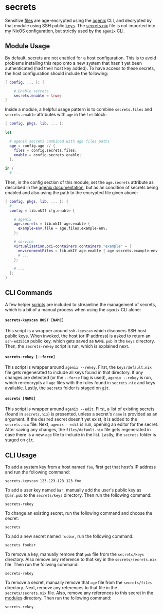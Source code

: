 # secrets

Sensitive [files](https://github.com/suderman/nixos/tree/main/secrets/files)
are age-encrypted using the [agenix](https://github.com/ryantm/agenix) CLI,
and decrypted by that module using SSH public
[keys](https://github.com/suderman/nixos/tree/main/secrets/keys). The
[secrets.nix](https://github.com/suderman/nixos/blob/main/secrets/secrets.nix)
file is not imported into my NixOS configuration, but strictly used by the `agenix` CLI.

## Module Usage

By default, secrets are not enabled for a host configuration. This is to avoid 
problems installing this repo onto a new system that hasn't yet been authenticated 
(had their host key added). To have access to these secrets, the host configuration 
should include the following:

```nix
{ config, ... }: {

    # Enable secrets
    secrets.enable = true;
}
```

Inside a module, a helpful usage pattern is to combine `secrets.files` and 
`secrets.enable` attributes with `age` in the `let` block:

```nix
{ config, pkgs, lib, ... }:
  
let 

  # agenix secrets combined with age files paths
  age = config.age // { 
    files = config.secrets.files; 
    enable = config.secrets.enable; 
  };
  
in {
  # ...
```

Then, in the config section of this module, set the `age.secrets` attribute as
described in the [agenix
documentation](https://github.com/ryantm/agenix#reference), but as an
condition of secrets being enabled and also using the path to the encrypted file
given above:

```nix
{ config, pkgs, lib, ... }: {
  # ...
  config = lib.mkIf cfg.enable {

    # agenix
    age.secrets = lib.mkIf age.enable {
      example-env.file = age.files.example-env;
    };

    # service
    virtualisation.oci-containers.containers."example" = {
      environmentFiles = lib.mkIf age.enable [ age.secrets.example-env.path ];
      # ...
    };

    # ...
  };
}
```

## CLI Commands

A few helper
[scripts](https://github.com/suderman/nixos/tree/main/secrets/scripts) are
included to streamline the management of secrets, which is a bit of a manual
process when using the `agenix` CLI alone:

#### `secrets-keyscan HOST [NAME]`

This script is a wrapper around `ssh-keyscan` which discovers SSH host public
keys. When invoked, the host (or IP address) is asked to return an
`ssh-ed25519` public key, which gets saved as `NAME.pub` in the `keys`
directory. Then, the `secrets-rekey` script is run, which is explained next. 

#### `secrets-rekey [--force]`

This script is wrapper around `agenix --rekey`. First, the `keys/default.nix`
file gets regenerated to include all keys found in that directory. If any
changes are detected (or the `--force` flag is used), `agenix --rekey` is run,
which re-encrypts all `age` files with the rules found in `secrets.nix` and
keys available. Lastly, the `secrets` folder is staged on `git`.

#### `secrets [NAME]`

This script is wrapper around `agenix --edit`. First, a list of existing
secrets (found in `secrets.nix`) is presented, unless a secret's `name` is
provided as an argument. If the desired secret doesn't yet exist, it is added
to the `secrets.nix` file. Next, `agenix --edit` is run, opening an editor for
the secret. After saving any changes, the `files/default.nix` file gets
regenerated in case there is a new `age` file to include in the list. Lastly,
the `secrets` folder is staged on `git`.

## CLI Usage

To add a system key from a host named `foo`, first get that host's IP address
and run the following command:

    secrets-keyscan 123.123.123.123 foo

To add a user key named `bar`, manually add the user's public key as `@bar.pub`
to the `secrets/keys` directory. Then run the following command:

    secrets-rekey

To change an existing secret, run the following command and choose the secret:

    secrets

To add a new secret named `foobar`, run the following command:

    secrets foobar

To remove a key, manually remove that `pub` file from the `secrets/keys`
directory. Also remove any reference to that key in the `secrets/secrets.nix`
file. Then run the follwing command:

    secrets-rekey

To remove a secret, manually remove that `age` file from the `secrets/files`
directory. Next, remove any references to that file in the
`secrets/secrets.nix` file. Also, remove any references to this secret in the
[modules](https://github.com/suderman/nixos/tree/main/modules) directory. Then
run the following command:

    secrets-rekey
